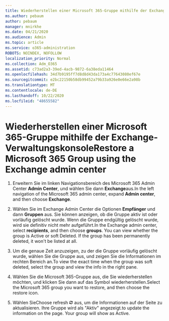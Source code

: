 ```yaml
---
title: Wiederherstellen einer Microsoft 365-Gruppe mithilfe der Exchange-Verwaltungskonsole
ms.author: pebaum
author: pebaum
manager: mnirkhe
ms.date: 04/21/2020
ms.audience: Admin
ms.topic: article
ms.service: o365-administration
ROBOTS: NOINDEX, NOFOLLOW
localization_priority: Normal
ms.collection: Adm_O365
ms.assetid: c73ad2a3-39ed-4acb-9872-6a38eda11464
ms.openlocfilehash: 34d7b9195ff7d8d8d43da173a4c77643080ef67e
ms.sourcegitcommit: e2bc22150b58db99452a79b33a926e0e66e2a98b
ms.translationtype: MT
ms.contentlocale: de-DE
ms.lasthandoff: 10/22/2020
ms.locfileid: "48655582"
---
```

# <a name="restore-a-microsoft-365-group-using-the-exchange-admin-center"></a><span data-ttu-id="78f8e-102">Wiederherstellen einer Microsoft 365-Gruppe mithilfe der Exchange-Verwaltungskonsole</span><span class="sxs-lookup"><span data-stu-id="78f8e-102">Restore a Microsoft 365 Group using the Exchange admin center</span></span>

1. <span data-ttu-id="78f8e-103">Erweitern Sie im linken Navigationsbereich des Microsoft 365 Admin Center **Admin Center**, und wählen Sie dann **Exchange**aus.</span><span class="sxs-lookup"><span data-stu-id="78f8e-103">In the left navigation of the Microsoft 365 admin center, expand **Admin center**, and then choose **Exchange**.</span></span>
    
2. <span data-ttu-id="78f8e-p101">Wählen Sie im Exchange Admin Center die Optionen **Empfänger** und dann **Gruppen** aus. Sie können anzeigen, ob die Gruppe aktiv ist oder vorläufig gelöscht wurde. Wenn die Gruppe endgültig gelöscht wurde, wird sie definitiv nicht mehr aufgeführt.</span><span class="sxs-lookup"><span data-stu-id="78f8e-p101">In the Exchange admin center, select **recipients**, and then choose **groups**. You can view whether the group is Active or soft Deleted. If the group has been permanently deleted, it won't be listed at all.</span></span>
    
3. <span data-ttu-id="78f8e-107">Um die genaue Zeit anzuzeigen, zu der die Gruppe vorläufig gelöscht wurde, wählen Sie die Gruppe aus, und zeigen Sie die Informationen im rechten Bereich an.</span><span class="sxs-lookup"><span data-stu-id="78f8e-107">To view the exact time when the group was soft deleted, select the group and view the info in the right pane.</span></span>
    
4. <span data-ttu-id="78f8e-108">Wählen Sie die Microsoft 365-Gruppe aus, die Sie wiederherstellen möchten, und klicken Sie dann auf das Symbol wiederherstellen.</span><span class="sxs-lookup"><span data-stu-id="78f8e-108">Select the Microsoft 365 group you want to restore, and then choose the restore icon.</span></span>
    
5. <span data-ttu-id="78f8e-109">Wählen Sie</span><span class="sxs-lookup"><span data-stu-id="78f8e-109">Choose refresh</span></span> ![Symbol "Aktualisieren"](media/6464df90-2a91-4c1f-92a6-9a38c7696ac3.gif) <span data-ttu-id="78f8e-p102">aus, um die Informationen auf der Seite zu aktualisieren. Ihre Gruppe wird als "Aktiv" angezeigt.</span><span class="sxs-lookup"><span data-stu-id="78f8e-p102">to update the information on the page. Your group will show as Active.</span></span> 
    

